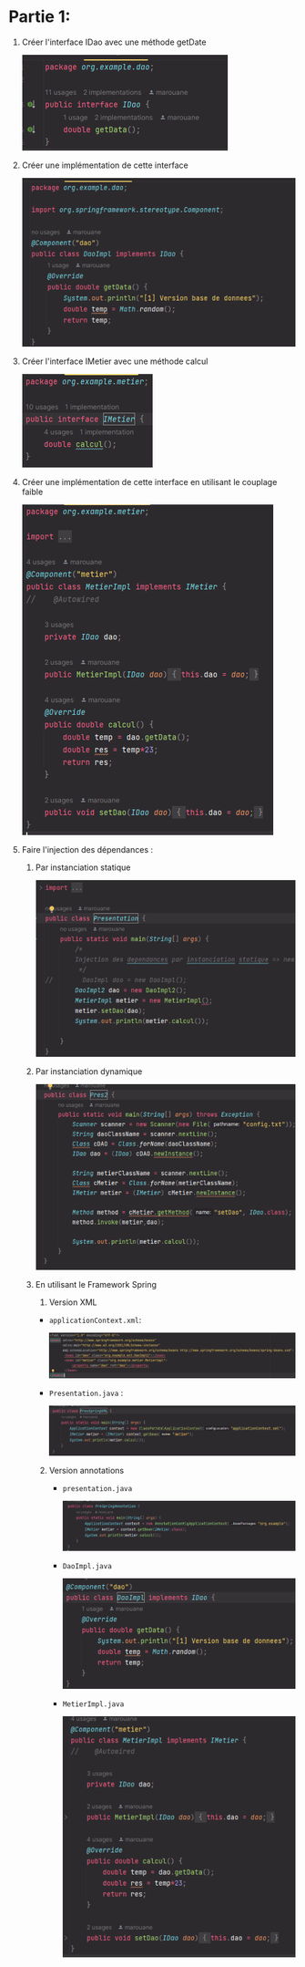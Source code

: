 # Partie 1:
1. Créer l'interface IDao avec une méthode getDate

    ![img.png](pics/img.png)
2. Créer une implémentation de cette interface 

    ![img_1.png](pics/img_1.png)
3. Créer l'interface IMetier avec une méthode calcul

   ![img_2.png](pics/img_2.png)
4. Créer une implémentation de cette interface en utilisant le couplage faible

    ![img_3.png](pics/img_3.png)
5. Faire l'injection des dépendances :
   1. Par instanciation statique
   
       ![img_4.png](pics/img_4.png)
   2. Par instanciation dynamique
   
        ![img_5.png](pics/img_5.png)
   3. En utilisant le Framework Spring
       1. Version XML
        - `applicationContext.xml`:
      
            ![img_6.png](pics/img_6.png)
        - `Presentation.java` :
      
            ![img_7.png](pics/img_7.png) 
      2. Version annotations
         - `presentation.java`
         
           ![img_8.png](pics/img_8.png)
         - `DaoImpl.java`
         
           ![img_9.png](pics/img_9.png)
         - `MetierImpl.java`
         
            ![img_10.png](pics/img_10.png)

